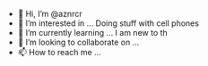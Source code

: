 - 👋 Hi, I’m @aznrcr
- 👀 I’m interested in ... Doing stuff with cell phones
- 🌱 I’m currently learning ... I am new to th
- 💞️ I’m looking to collaborate on ...
- 📫 How to reach me ...

<!---
aznrcr/aznrcr is a ✨ special ✨ repository because its `README.md` (this file) appears on your GitHub profile.
You can click the Preview link to take a look at your changes.
--->
